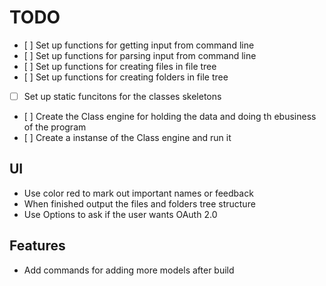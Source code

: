 # TODO

- [ ] Set up functions for getting input from command line
- [ ] Set up functions for parsing input from command line
- [ ] Set up functions for creating files in file tree
- [ ] Set up functions for creating folders in file tree
- [ ] Set up static funcitons for the classes skeletons
- [ ] Create the Class engine for holding the data and doing th ebusiness of the program
- [ ] Create a instanse of the Class engine and run it

## UI

- Use color red to mark out important names or feedback
- When finished output the files and folders tree structure
- Use Options to ask if the user wants OAuth 2.0

## Features

- Add commands for adding more models after build
